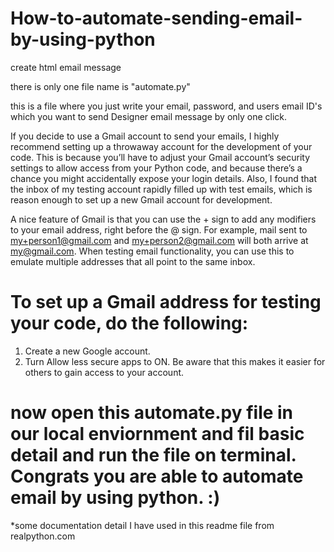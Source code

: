 # How-to-automate-sending-email-by-using-python
create html email message 

there is only one file name is "automate.py"



this is a file where you just write your email, password, and users email ID's which you want to send  Designer email message by  only one click. 



If you decide to use a Gmail account to send your emails, I highly recommend setting up a throwaway account for the development of your code. This is because you’ll have to adjust your Gmail account’s security settings to allow access from your Python code, and because there’s a chance you might accidentally expose your login details. Also, I found that the inbox of my testing account rapidly filled up with test emails, which is reason enough to set up a new Gmail account for development.

A nice feature of Gmail is that you can use the + sign to add any modifiers to your email address, right before the @ sign. For example, mail sent to my+person1@gmail.com and my+person2@gmail.com will both arrive at my@gmail.com. When testing email functionality, you can use this to emulate multiple addresses that all point to the same inbox.

# To set up a Gmail address for testing your code, do the following:


1. Create a new Google account.
2. Turn Allow less secure apps to ON. Be aware that this makes it easier for others to gain access to your account.

# now open this automate.py file in our local enviornment and  fil basic detail and run the file on terminal. Congrats you are able to automate email by using python. :)

*some documentation detail I have used in this readme file  from realpython.com
